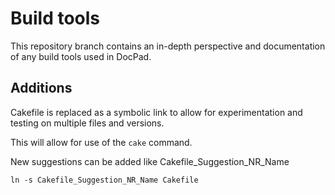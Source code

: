 
Build tools
===========

This repository branch contains an in-depth perspective and documentation of any
build tools used in DocPad.

Additions
---------

Cakefile is replaced as a symbolic link to allow for experimentation and testing
on multiple files and versions.

This will allow for use of the `cake` command.

New suggestions can be added like Cakefile_Suggestion_NR_Name

`ln -s Cakefile_Suggestion_NR_Name Cakefile`
